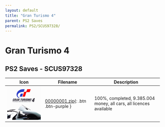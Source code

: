 ```yaml
---
layout: default
title: "Gran Turismo 4"
parent: PS2 Saves
permalink: PS2/SCUS97328/
---
```

# Gran Turismo 4

## PS2 Saves - SCUS97328

| Icon | Filename | Description |
|------|----------|-------------|
| ![Gran Turismo 4](icon0.png) | [00000001.zip](00000001.zip){: .btn .btn-purple } | 100%, completed, 9.385.004 money, all cars, all licences available |
